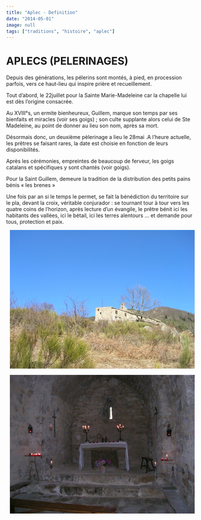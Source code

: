 ```yaml
---
title: "Aplec - Definition"
date: "2014-05-01"
image: null
tags: ["traditions", "histoire", "aplec"]
---
```


# APLECS (PELERINAGES)

Depuis des générations, les pélerins sont montés, à pied, en procession parfois, vers ce haut-lieu qui inspire prière et recueillement.

Tout d’abord, le 22juillet pour la Sainte Marie-Madeleine car la chapelle lui est dès l’origine consacrée.

Au XVIII°s, un ermite bienheureux, Guillem, marque son temps par ses bienfaits et miracles (voir ses goigs) ; son culte supplante alors celui de Ste Madeleine, au point de donner au lieu son nom, après sa mort.

Désormais donc, un deuxième pèlerinage a lieu le 28mai .A l’heure actuelle, les prêtres se faisant rares, la date est choisie en fonction de leurs disponibilités.

Après les cérémonies, empreintes de beaucoup de ferveur, les goigs catalans et spécifiques y sont chantés (voir goigs).

Pour la Saint Guillem, demeure la tradition de la distribution des petits pains bénis « les brenes »

Une fois par an si le temps le permet, se fait la bénédiction du territoire sur le pla, devant la croix, véritable conjurador : se tournant tour à tour vers les quatre coins de l’horizon, après lecture d’un évangile, le prêtre bénit ici les habitants des vallées, ici le bétail, ici les terres alentours … et demande pour tous, protection et paix.

<img
    alt
    src="/images/dscn2762-jpg.jpg"
    style="
    border-width: 0px;
    border-style: solid;
    width: 500px;
    height: 375px;
    margin-right: 10px;
    margin-left: 10px;
    "
/>

<img
    alt
    src="/images/dscn2912.jpg"
    style="
    width: 500px;
    height: 375px;
    margin-right: 10px;
    margin-left: 10px;
    "
/>
